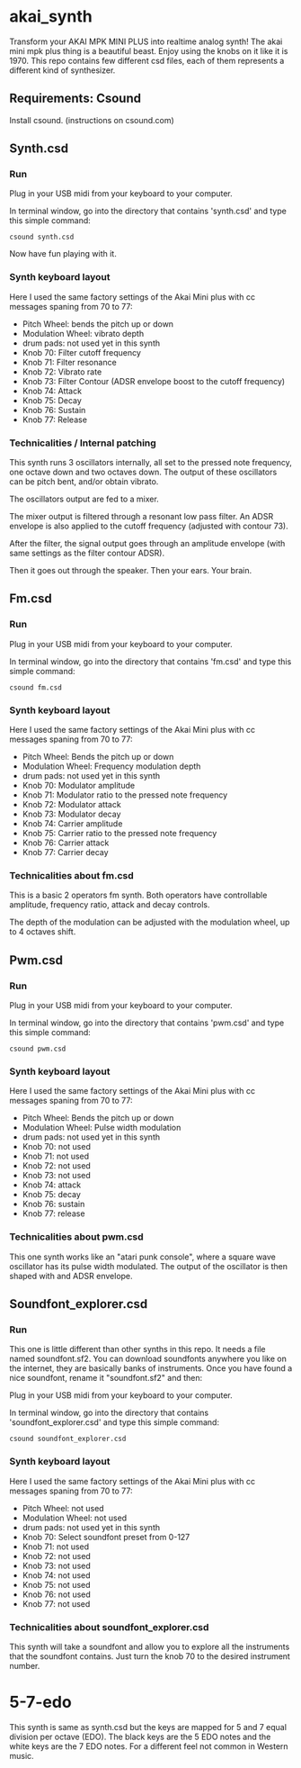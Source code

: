 # akai_synth
Transform your AKAI MPK MINI PLUS into realtime analog synth!
The akai mini mpk plus thing is a beautiful beast.
Enjoy using the knobs on it like it is 1970.
This repo contains few different csd files, each of them represents a different kind of synthesizer.

## Requirements: Csound
Install csound. (instructions on csound.com)

## Synth.csd
### Run
Plug in your USB midi from your keyboard to your computer.

In terminal window, go into the directory that contains 'synth.csd' and type this simple command:
```
csound synth.csd
```

Now have fun playing with it.

### Synth keyboard layout
Here I used the same factory settings of the Akai Mini plus with cc messages spaning from 70 to 77:
- Pitch Wheel: bends the pitch up or down
- Modulation Wheel: vibrato depth
- drum pads: not used yet in this synth
- Knob 70: Filter cutoff frequency
- Knob 71: Filter resonance
- Knob 72: Vibrato rate
- Knob 73: Filter Contour (ADSR envelope boost to the cutoff frequency)
- Knob 74: Attack
- Knob 75: Decay
- Knob 76: Sustain
- Knob 77: Release

### Technicalities / Internal patching

This synth runs 3 oscillators internally, all set to the pressed note frequency, one octave down and two octaves down. The output of these oscillators can be pitch bent, and/or obtain vibrato.

The oscillators output are fed to a mixer.

The mixer output is filtered through a resonant low pass filter. An ADSR envelope is also applied to the cutoff frequency (adjusted with contour 73).

After the filter, the signal output goes through an amplitude envelope (with same settings as the filter contour ADSR).

Then it goes out through the speaker.
Then your ears.
Your brain.

## Fm.csd

### Run
Plug in your USB midi from your keyboard to your computer.

In terminal window, go into the directory that contains 'fm.csd' and type this simple command:
```
csound fm.csd
```

### Synth keyboard layout
Here I used the same factory settings of the Akai Mini plus with cc messages spaning from 70 to 77:
- Pitch Wheel: Bends the pitch up or down
- Modulation Wheel: Frequency modulation depth
- drum pads: not used yet in this synth
- Knob 70: Modulator amplitude
- Knob 71: Modulator ratio to the pressed note frequency
- Knob 72: Modulator attack
- Knob 73: Modulator decay
- Knob 74: Carrier amplitude
- Knob 75: Carrier ratio to the pressed note frequency
- Knob 76: Carrier attack
- Knob 77: Carrier decay

### Technicalities about fm.csd
This is a basic 2 operators fm synth. Both operators have controllable amplitude, frequency ratio, attack and decay controls.

The depth of the modulation can be adjusted with the modulation wheel, up to 4 octaves shift.

## Pwm.csd

### Run
Plug in your USB midi from your keyboard to your computer.

In terminal window, go into the directory that contains 'pwm.csd' and type this simple command:
```
csound pwm.csd
```

### Synth keyboard layout
Here I used the same factory settings of the Akai Mini plus with cc messages spaning from 70 to 77:
- Pitch Wheel: Bends the pitch up or down
- Modulation Wheel: Pulse width modulation
- drum pads: not used yet in this synth
- Knob 70: not used
- Knob 71: not used
- Knob 72: not used
- Knob 73: not used
- Knob 74: attack
- Knob 75: decay
- Knob 76: sustain
- Knob 77: release

### Technicalities about pwm.csd
This one synth works like an "atari punk console", where a square wave oscillator has its pulse width modulated. The output of the oscillator is then shaped with and ADSR envelope.

## Soundfont_explorer.csd

### Run
This one is little different than other synths in this repo. It needs a file named soundfont.sf2. You can download soundfonts anywhere you like on the internet, they are basically banks of instruments. Once you have found a nice soundfont, rename it "soundfont.sf2" and then:

Plug in your USB midi from your keyboard to your computer.

In terminal window, go into the directory that contains 'soundfont_explorer.csd' and type this simple command:
```
csound soundfont_explorer.csd
```

### Synth keyboard layout
Here I used the same factory settings of the Akai Mini plus with cc messages spaning from 70 to 77:
- Pitch Wheel: not used
- Modulation Wheel: not used
- drum pads: not used yet in this synth
- Knob 70: Select soundfont preset from 0-127
- Knob 71: not used
- Knob 72: not used
- Knob 73: not used
- Knob 74: not used
- Knob 75: not used
- Knob 76: not used
- Knob 77: not used

### Technicalities about soundfont_explorer.csd
This synth will take a soundfont and allow you to explore all the instruments that the soundfont contains. Just turn the knob 70 to the desired instrument number. 


# 5-7-edo
This synth is same as synth.csd but the keys are mapped for 5 and 7 equal division per octave (EDO). The black keys are the 5 EDO notes and the white keys are the 7 EDO notes. For a different feel not common in Western music.


